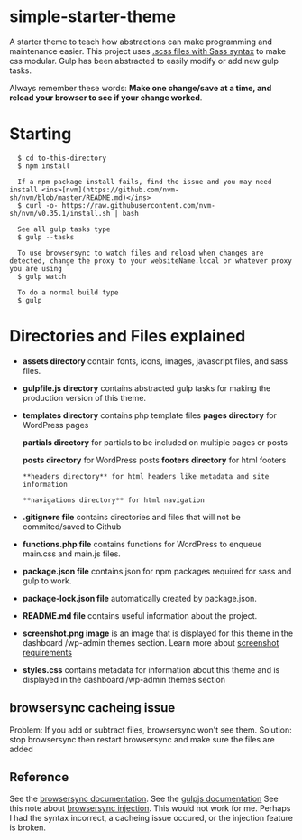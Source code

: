 # simple-starter-theme

  A starter theme to teach how abstractions can make programming and maintenance easier. This project uses <ins>[.scss files with Sass syntax](https://sass-lang.com/documentation/syntax)</ins> to make css modular. Gulp has been abstracted to easily modify or add new gulp tasks.

  Always remember these words: **Make one change/save at a time, and reload your browser to see if your change worked**.

# Starting

      $ cd to-this-directory
      $ npm install

      If a npm package install fails, find the issue and you may need install <ins>[nvm](https://github.com/nvm-sh/nvm/blob/master/README.md)</ins>
      $ curl -o- https://raw.githubusercontent.com/nvm-sh/nvm/v0.35.1/install.sh | bash

      See all gulp tasks type
      $ gulp --tasks

      To use browsersync to watch files and reload when changes are detected, change the proxy to your websiteName.local or whatever proxy you are using
      $ gulp watch

      To do a normal build type
      $ gulp

# Directories and Files explained
  * **assets directory** contain fonts, icons, images, javascript files, and sass files.

  * **gulpfile.js directory** contains abstracted gulp tasks for making the production version of this theme.

  * **templates directory** contains php template files
      **pages directory** for WordPress pages

      **partials directory** for partials to be included on multiple pages or posts

      **posts directory** for WordPress posts
        **footers directory** for html footers

        **headers directory** for html headers like metadata and site information

        **navigations directory** for html navigation

  * **.gitignore file** contains directories and files that will not be commited/saved to Github

  * **functions.php file** contains functions for WordPress to enqueue main.css and main.js files.

  * **package.json file** contains json for npm packages required for sass and gulp to work.

  * **package-lock.json file** automatically created by package.json.

  * **README.md file** contains useful information about the project.

  * **screenshot.png image** is an image that is displayed for this theme in the dashboard /wp-admin themes section. Learn more about <ins>[screenshot requirements](https://wpism.com/wordpress-theme-screenshot/)</ins>

  * **styles.css** contains metadata for information about this theme and is displayed in the dashboard /wp-admin themes section

##  browsersync cacheing issue
  Problem: If you add or subtract files, browsersync won't see them.
  Solution: stop browsersync then restart browsersync and make sure the files are added


## Reference
  See the <ins>[browsersync documentation](https://www.browsersync.io/docs/api#api-init)</ins>.
  See the <ins>[gulpjs documentation](https://gulpjs.com/docs/en/getting-started/quick-start)</ins>
  See this note about <ins>[browsersync injection](https://stackoverflow.com/questions/31163754/browser-sync-does-not-refresh-page-after-changes-with-gulp?rq=1)</ins>. This would not work for me. Perhaps I had the syntax incorrect, a cacheing issue occured, or the injection feature is broken.
